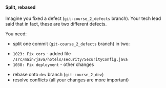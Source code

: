#### Split, rebased

Imagine you fixed a defect (`git-course_2_defects` branch).
Your tech lead said that in fact, these are two different defects.

You need:
- split one commit (`git-course_2_defects` branch) in two:
* `1023: Fix cors` - added file `/src/main/java/hotels/security/SecurityConfig.java`
* `1038: Fix deployment` - other changes
- rebase onto `dev` branch (`git-course_2_dev`)
- resolve conflicts (all your changes are more important)
